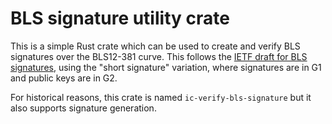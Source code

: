 BLS signature utility crate
=============================

This is a simple Rust crate which can be used to create and verify BLS signatures
over the BLS12-381 curve. This follows the
[IETF draft for BLS signatures](https://datatracker.ietf.org/doc/draft-irtf-cfrg-bls-signature/),
using the "short signature" variation, where signatures are in G1 and
public keys are in G2.

For historical reasons, this crate is named `ic-verify-bls-signature`
but it also supports signature generation.
